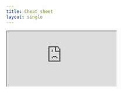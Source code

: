 ```yaml
---
title: Cheat sheet
layout: single
---
```


<div class="responsive-container-rmd">
  <div class="animated-r-wrapper" style="flex-grow: 0;">
    <div class="animated-r-vertical">
      <div class="animated-r-circle"></div>
    </div>
    <div class="animated-r-diagonal"></div>
  </div>
  <iframe id="rmd_cheatsheet"
    src="https://colorado.rstudio.com/rsc/rstudio-team-sysadmin-cheatsheet/" 
    gesture="media" scrolling="yes">
  </iframe>
</div>

<script>
  $('#rmd_cheatsheet').on("load", function() {
    $('.animated-r-wrapper').remove();
  });
</script>

